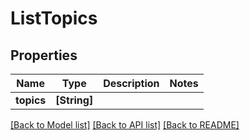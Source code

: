 # ListTopics

## Properties

Name | Type | Description | Notes
------------ | ------------- | ------------- | -------------
**topics** | **[String]** |  | 

[[Back to Model list]](../#documentation-for-models) [[Back to API list]](../#documentation-for-api-endpoints) [[Back to README]](../)


